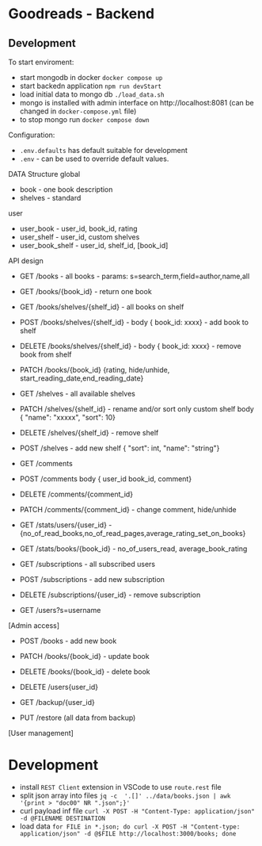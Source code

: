 
# Goodreads - Backend
## Development
To start enviroment:
* start mongodb in docker `docker compose up`
* start backedn application `npm run devStart`
* load initial data to mongo db `./load_data.sh`
* mongo is installed with admin interface on http://localhost:8081 (can be changed in `docker-compose.yml` file)
* to stop mongo run `docker compose down`

Configuration:
* `.env.defaults` has default suitable for development
* `.env` - can be used to override default values.

DATA Structure
global
* book - one book description
* shelves - standard

user
* user_book - user_id, book_id, rating
* user_shelf - user_id, custom shelves
* user_book_shelf - user_id, shelf_id, [book_id]

API design

* GET /books - all books - params: s=search_term,field=author,name,all
* GET /books/{book_id} - return one book 
* GET /books/shelves/{shelf_id}  - all books on shelf 
* POST /books/shelves/{shelf_id} - body { book_id: xxxx} - add book to shelf
* DELETE /books/shelves/{shelf_id} - body { book_id: xxxx} - remove book from shelf
* PATCH /books/{book_id} {rating, hide/unhide, start_reading_date,end_reading_date}
 
* GET /shelves - all available shelves
* PATCH /shelves/{shelf_id} - rename and/or sort only custom shelf 
  body { "name": "xxxxx", "sort": 10}
* DELETE /shelves/{shelf_id} - remove shelf
* POST /shelves - add new shelf { "sort": int, "name": "string"}

* GET /comments
* POST /comments body { user_id book_id, comment}
* DELETE /comments/{comment_id}
* PATCH /comments/{comment_id} - change comment, hide/unhide

* GET /stats/users/{user_id} - {no_of_read_books,no_of_read_pages,average_rating_set_on_books}
* GET /stats/books/{book_id} - no_of_users_read, average_book_rating
  
* GET /subscriptions - all subscribed users
* POST /subscriptions - add new subscription
* DELETE /subscriptions/{user_id} - remove subscription

* GET /users?s=username
  

[Admin access]
* POST /books - add new book
* PATCH /books/{book_id} - update book
* DELETE /books/{book_id} - delete book

* DELETE /users{user_id}
* GET /backup/{user_id}
* PUT /restore (all data from backup)
  
[User management]

# Development
* install `REST Client` extension in VSCode to use `route.rest` file
* split json array into files `jq -c  '.[]' ../data/books.json | awk '{print > "doc00" NR ".json";}'`
* curl payload inf file `curl -X POST -H "Content-Type: application/json" -d @FILENAME DESTINATION`
* load data `for FILE in *.json; do curl -X POST -H "Content-type: application/json" -d @$FILE http://localhost:3000/books; done`
  
  